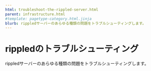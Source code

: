 ```yaml
---
html: troubleshoot-the-rippled-server.html
parent: infrastructure.html
#template: pagetype-category.html.jinja
blurb: rippledサーバーのあらゆる種類の問題をトラブルシューティングします。
---
```

# rippledのトラブルシューティング

rippledサーバーのあらゆる種類の問題をトラブルシューティングします。
